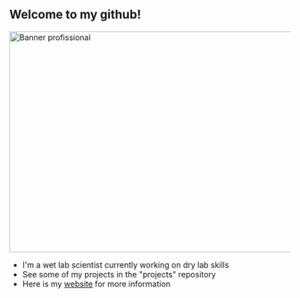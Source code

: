 ## Welcome to my github!

<img width="1584" height="396" alt="Banner profissional" src="https://github.com/user-attachments/assets/e7187079-e5b2-4545-90dc-1c00231d0665" />

- I'm a wet lab scientist currently working on dry lab skills
- See some of my projects in the "projects" repository
- Here is my [website](sites.google.com/view/arlindomatias) for more information

